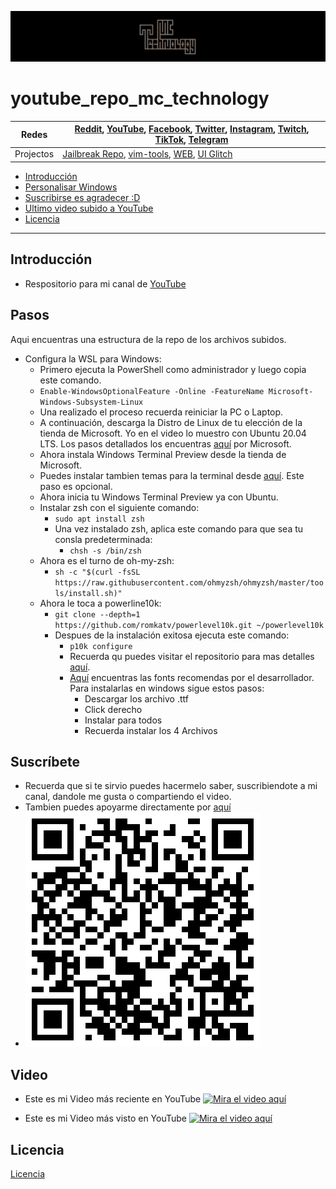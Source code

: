 [![MC Technology](../doc/mctechnology_extendido.GIF)](https://www.youtube.com/channel/UC_mYh5PYPHBJ5YYUj8AIkcw)
# youtube_repo_mc_technology

Redes | [Reddit](https://www.reddit.com/user/mctechnology17), [YouTube](https://www.youtube.com/channel/UC_mYh5PYPHBJ5YYUj8AIkcw?view_as=subscriber), [Facebook](https://m.facebook.com/mctechnology17/), [Twitter](https://twitter.com/mctechnology17), [Instagram](https://www.instagram.com/mctechnology17/), [Twitch](https://www.twitch.tv/mctechnology17), [TikTok](https://www.tiktok.com/@mctechnology17), [Telegram](https://t.me/mctechnology)
------|-----
Projectos | [Jailbreak Repo](https://mctechnology17.github.io), [vim-tools](https://github.com/mctechnology17/vim-tools), [WEB](https://mctechnology17.com), [UI Glitch](https://repo.packix.com/package/com.mctechnology.uiglitch/)

- [Introducción](#Introducción)
- [Personalisar Windows](#Pasos)
- [Suscribirse es agradecer :D](#Suscríbete)
- [Ultimo video subido a YouTube](#Video)
- [Licencia](#Licencia)

----

## Introducción
- Respositorio para mi canal de [YouTube](https://www.youtube.com/channel/UC_mYh5PYPHBJ5YYUj8AIkcw?view_as=subscriber)

## Pasos
Aqui encuentras una estructura de la repo de los archivos subidos.
- Configura la WSL para Windows:
	- Primero ejecuta la PowerShell como administrador y luego copia este comando.
	- `Enable-WindowsOptionalFeature -Online -FeatureName Microsoft-Windows-Subsystem-Linux`
	- Una realizado el proceso recuerda reiniciar la PC o Laptop.
	- A continuación, descarga la Distro de Linux de tu elección de la tienda de Microsoft. Yo en el video lo muestro con Ubuntu 20.04 LTS. Los pasos detallados los encuentras [aquí](https://docs.microsoft.com/en-us/windows/wsl/install-win10) por Microsoft.
	- Ahora instala Windows Terminal Preview desde la tienda de Microsoft.
	- Puedes instalar tambien temas para la terminal desde [aquí](https://windowsterminalthemes.dev/). Este paso es opcional.
	- Ahora inicia tu Windows Terminal Preview ya con Ubuntu.
	- Instalar zsh con el siguiente comando:
		- `sudo apt install zsh`
		- Una vez instalado zsh, aplica este comando para que sea tu consla predeterminada:
			- `chsh -s /bin/zsh`
	- Ahora es el turno de oh-my-zsh:
		- `sh -c "$(curl -fsSL https://raw.githubusercontent.com/ohmyzsh/ohmyzsh/master/tools/install.sh)"`
	- Ahora le toca a powerline10k:
		- `git clone --depth=1 https://github.com/romkatv/powerlevel10k.git ~/powerlevel10k`
		- Despues de la instalación exitosa ejecuta este comando:
			- `p10k configure`
			- Recuerda qu puedes visitar el repositorio para mas detalles [aquí](https://github.com/romkatv/powerlevel10k#oh-my-zsh).
			- [Aquí](https://github.com/romkatv/powerlevel10k#meslo-nerd-font-patched-for-powerlevel10k) encuentras las fonts recomendas por el desarrollador. Para instalarlas en windows sigue estos pasos:
				- Descargar los archivo .ttf
				- Click derecho
				- Instalar para todos
				- Recuerda instalar los 4 Archivos
## Suscríbete
- Recuerda que si te sirvio puedes hacermelo saber, suscribiendote a mi canal, dandole me gusta o compartiendo el video.
- Tambien puedes apoyarme directamente por [aquí](https://www.paypal.me/mctechnology17)
- [![MC Technology](../doc/paypal_qr.png)](https://www.paypal.me/mctechnology17)


## Video
- Este es mi Video más reciente en YouTube
[![Mira el video aquí](https://i.ytimg.com/vi/gKkFuM8Ky1I/maxresdefault.jpg)](https://www.youtube.com/watch?v=gKkFuM8Ky1I&t=88s)

- Este es mi Video más visto en YouTube
[![Mira el video aquí](https://i.ytimg.com/vi/KQ7OgQYRgZc/maxresdefault.jpg)](https://www.youtube.com/watch?v=KQ7OgQYRgZc)

## Licencia
[Licencia](./LICENSE)
